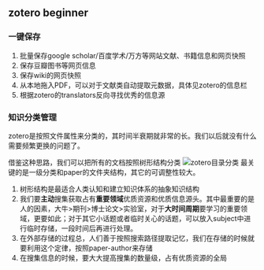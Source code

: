 ## zotero beginner

### 一键保存

1. 批量保存google scholar/百度学术/万方等网站文献、书籍信息和网页快照
2. 保存豆瓣图书等网页信息
3. 保存wiki的网页快照
4. 从本地拖入PDF，可以对于文献类自动提取元数据，具体见zotero的信息栏
5. 根据zotero的translators反向寻找优秀的信息源


### 知识分类管理
zotero是按照文件属性来分类的，其时间半衰期就非常的长。我们以后就没有什么需要频繁更换的问题了。

借鉴这种思路，我们可以把所有的文档按照树形结构分类
![zotero目录分类](http://cardstatic.openmindclub.com//18-4-22/11046421.jpg)
最关键的是一级分类和paper的文件夹结构，其它的可调整性较大。

1. 树形结构是最适合人类认知和建立知识体系的抽象知识结构
2. 我们要**主动**搜集获取占有**重要领域**优质资源和优质信息源头。其中最重要的是人的因素，大牛>期刊>博士论文>实验室，对于**大时间周期**要学习的重要领域，更要如此；对于其它小话题或者临时关心的话题，可以放入subject中进行临时存储，一段时间后再进行处理。
3. 在外部存储的过程总，人们善于按照搜索路径提取记忆，我们在存储的时候就要利用这个定律，按照paper-author来存储
4. 在搜集信息的时候，要大大提高搜集的数量级，占有优质资源的全局
